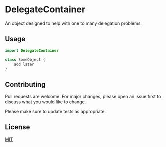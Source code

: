 # DelegateContainer

An object designed to help with one to many delegation problems. 

## Usage

```swift
import DelegateContainer

class SomeObject {
    add later
}
```

## Contributing
Pull requests are welcome. For major changes, please open an issue first to discuss what you would like to change.

Please make sure to update tests as appropriate.

## License
[MIT](https://choosealicense.com/licenses/mit/)
